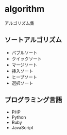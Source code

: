 # algorithm
アルゴリズム集

## ソートアルゴリズム

- バブルソート
- クイックソート
- マージソート
- 挿入ソート
- ヒープソート
- 選択ソート

## プログラミング言語

- PHP
- Python
- Ruby
- JavaScript
